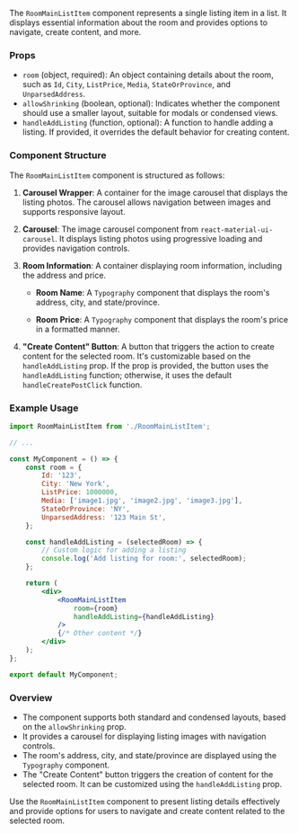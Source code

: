 The `RoomMainListItem` component represents a single listing item in a list. It displays essential information about the
room and provides options to navigate, create content, and more.

### Props

- `room` (object, required): An object containing details about the room, such
  as `Id`, `City`, `ListPrice`, `Media`, `StateOrProvince`, and `UnparsedAddress`.
- `allowShrinking` (boolean, optional): Indicates whether the component should use a smaller layout, suitable for modals
  or condensed views.
- `handleAddListing` (function, optional): A function to handle adding a listing. If provided, it overrides the default
  behavior for creating content.

### Component Structure

The `RoomMainListItem` component is structured as follows:

1. **Carousel Wrapper**: A container for the image carousel that displays the listing photos. The carousel allows
   navigation between images and supports responsive layout.

2. **Carousel**: The image carousel component from `react-material-ui-carousel`. It displays listing photos using
   progressive loading and provides navigation controls.

3. **Room Information**: A container displaying room information, including the address and price.

   - **Room Name**: A `Typography` component that displays the room's address, city, and state/province.

   - **Room Price**: A `Typography` component that displays the room's price in a formatted manner.

4. **"Create Content" Button**: A button that triggers the action to create content for the selected room. It's
   customizable based on the `handleAddListing` prop. If the prop is provided, the button uses the `handleAddListing`
   function; otherwise, it uses the default `handleCreatePostClick` function.

### Example Usage

```jsx static
import RoomMainListItem from './RoomMainListItem';

// ...

const MyComponent = () => {
	const room = {
		Id: '123',
		City: 'New York',
		ListPrice: 1000000,
		Media: ['image1.jpg', 'image2.jpg', 'image3.jpg'],
		StateOrProvince: 'NY',
		UnparsedAddress: '123 Main St',
	};

	const handleAddListing = (selectedRoom) => {
		// Custom logic for adding a listing
		console.log('Add listing for room:', selectedRoom);
	};

	return (
		<div>
			<RoomMainListItem
				room={room}
				handleAddListing={handleAddListing}
			/>
			{/* Other content */}
		</div>
	);
};

export default MyComponent;
```

### Overview

- The component supports both standard and condensed layouts, based on the `allowShrinking` prop.
- It provides a carousel for displaying listing images with navigation controls.
- The room's address, city, and state/province are displayed using the `Typography` component.
- The "Create Content" button triggers the creation of content for the selected room. It can be customized using
  the `handleAddListing` prop.

Use the `RoomMainListItem` component to present listing details effectively and provide options for users to navigate
and create content related to the selected room.
